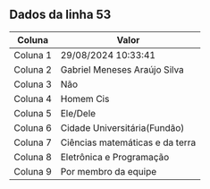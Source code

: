 ## Dados da linha 53

| Coluna | Valor |
|--------|-------|
| Coluna 1 | 29/08/2024 10:33:41 |
| Coluna 2 | Gabriel Meneses Araújo Silva |
| Coluna 3 | Não |
| Coluna 4 | Homem Cis |
| Coluna 5 | Ele/Dele |
| Coluna 6 | Cidade Universitária(Fundão) |
| Coluna 7 | Ciências matemáticas e da terra |
| Coluna 8 | Eletrônica e Programação |
| Coluna 9 | Por membro da equipe |
